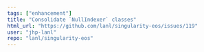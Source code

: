 ```yaml
---
tags: ["enhancement"]
title: "Consolidate `NullIndexer` classes"
html_url: "https://github.com/lanl/singularity-eos/issues/119"
user: "jhp-lanl"
repo: "lanl/singularity-eos"
---
```


